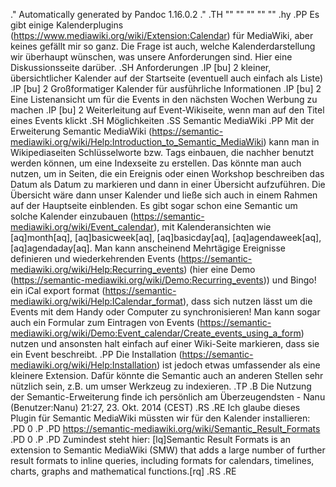 .\" Automatically generated by Pandoc 1.16.0.2
.\"
.TH "" "" "" "" ""
.hy
.PP
Es gibt einige
Kalenderplugins (https://www.mediawiki.org/wiki/Extension:Calendar) für
MediaWiki, aber keines gefällt mir so ganz.
Die Frage ist auch, welche Kalenderdarstellung wir überhaupt wünschen,
was unsere Anforderungen sind.
Hier eine Diskussionsseite darüber.
.SH Anforderungen
.IP \[bu] 2
kleiner, übersichtlicher Kalender auf der Startseite (eventuell auch
einfach als Liste)
.IP \[bu] 2
Großformatiger Kalender für ausführliche Informationen
.IP \[bu] 2
Eine Listenansicht um für die Events in den nächsten Wochen Werbung zu
machen
.IP \[bu] 2
Weiterleitung auf Event\-Wikiseite, wenn man auf den Titel eines Events
klickt
.SH Möglichkeiten
.SS Semantic MediaWiki
.PP
Mit der Erweiterung Semantic
MediaWiki (https://semantic-mediawiki.org/wiki/Help:Introduction_to_Semantic_MediaWiki)
kann man in Wikipediaseiten Schlüsselworte bzw.
Tags einbauen, die nachher benutzt werden können, um eine Indexseite zu
erstellen.
Das könnte man auch nutzen, um in Seiten, die ein Ereignis oder einen
Workshop beschreiben das Datum als Datum zu markieren und dann in einer
Übersicht aufzuführen.
Die Übersicht wäre dann unser Kalender und ließe sich auch in einem
Rahmen auf der Hauptseite einblenden.
Es gibt sogar schon eine Semantic um solche Kalender
einzubauen (https://semantic-mediawiki.org/wiki/Event_calendar), mit
Kalenderansichten wie \[aq]month\[aq], \[aq]basicweek\[aq],
\[aq]basicday\[aq], \[aq]agendaweek\[aq], \[aq]agendaday\[aq].
Man kann anscheinend Mehrtägige Ereignisse definieren und
wiederkehrenden
Events (https://semantic-mediawiki.org/wiki/Help:Recurring_events) (hier
eine Demo (https://semantic-mediawiki.org/wiki/Demo:Recurring_events))
und Bingo! ein iCal export
format (https://semantic-mediawiki.org/wiki/Help:ICalendar_format), dass
sich nutzen lässt um die Events mit dem Handy oder Computer zu
synchronisieren! Man kann sogar auch ein Formular zum Eintragen von
Events (https://semantic-mediawiki.org/wiki/Demo:Event_calendar/Create_events_using_a_form)
nutzen und ansonsten halt einfach auf einer Wiki\-Seite markieren, dass
sie ein Event beschreibt.
.PP
Die Installation (https://semantic-mediawiki.org/wiki/Help:Installation)
ist jedoch etwas umfassender als eine kleinere Extension.
Dafür könnte die Semantic auch an anderen Stellen sehr nützlich sein,
z.B.
um umser Werkzeug zu indexieren.
.TP
.B 
Die Nutzung der Semantic\-Erweiterung finde ich persönlich am
Überzeugendsten \- Nanu (Benutzer:Nanu) 21:27, 23.
Okt.
2014 (CEST)
.RS
.RE
Ich glaube dieses Plugin für Semantic MediaWiki müssten wir für den
Kalender installieren:
.PD 0
.P
.PD
<https://semantic-mediawiki.org/wiki/Semantic_Result_Formats>
.PD 0
.P
.PD
Zumindest steht hier: \[lq]Semantic Result Formats is an extension to
Semantic MediaWiki (SMW) that adds a large number of further result
formats to inline queries, including formats for calendars, timelines,
charts, graphs and mathematical functions.\[rq]
.RS
.RE
